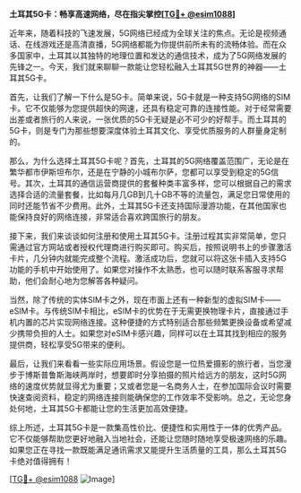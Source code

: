 **土耳其5G卡：畅享高速网络，尽在指尖掌控[[TG💪+ @esim1088](https://t.me/s/esim1088)]**

近年来，随着科技的飞速发展，5G网络已经成为全球关注的焦点。无论是视频通话、在线游戏还是高清直播，5G网络都能为你提供前所未有的流畅体验。而在众多国家中，土耳其以其独特的地理位置和发达的通信技术，成为了5G网络发展的先锋之一。今天，我们就来聊聊一款能让您轻松融入土耳其5G世界的神器——土耳其5G卡。

首先，让我们了解一下什么是5G卡。简单来说，5G卡就是一种支持5G网络的SIM卡。它不仅能够为您提供超快的网速，还具有稳定可靠的连接性能。对于经常需要出差或者旅行的人来说，一张优质的5G卡无疑是必不可少的好帮手。而土耳其的5G卡，则是专门为那些想要深度体验土耳其文化、享受优质服务的人群量身定制的。

那么，为什么选择土耳其5G卡呢？首先，土耳其的5G网络覆盖范围广，无论是在繁华都市伊斯坦布尔，还是在宁静的小城布尔萨，您都可以享受到稳定的5G信号。其次，土耳其的通信运营商提供的套餐种类丰富多样，您可以根据自己的需求选择合适的流量套餐，比如每月几GB到几十GB不等的流量包，满足您日常使用的同时还能节省不少费用。此外，土耳其5G卡还支持国际漫游功能，在其他国家也能保持良好的网络连接，非常适合喜欢跨国旅行的朋友。

接下来，我们来谈谈如何注册和使用土耳其5G卡。注册过程其实非常简单，您只需通过官方网站或者授权代理商进行购买即可。购买后，按照说明书上的步骤激活卡片，几分钟内就能完成整个流程。激活成功后，您就可以将这张卡插入支持5G功能的手机中开始使用了。如果您对操作不太熟悉，也可以随时联系客服寻求帮助，他们会耐心地为您解答各种疑问。

当然，除了传统的实体SIM卡之外，现在市面上还有一种新型的虚拟SIM卡——eSIM卡。与传统SIM卡相比，eSIM卡的优势在于无需更换物理卡片，直接通过手机内置的芯片实现网络连接。这种便捷的方式特别适合那些频繁更换设备或希望减少携带负担的人士。如果您对eSIM卡感兴趣，同样可以在土耳其找到相应的服务提供商，轻松享受5G带来的便利。

最后，让我们来看看一些实际应用场景。假设您是一位热爱摄影的旅行者，当您漫步于博斯普鲁斯海峡两岸时，想要即时分享拍摄的照片给远方的朋友，这时5G网络的速度优势就显得尤为重要；又或者您是一名商务人士，在参加国际会议时需要快速查阅资料，稳定的网络连接则能确保您的工作效率不受影响。总之，无论您身处何地，土耳其5G卡都能让您的生活更加高效便捷。

综上所述，土耳其5G卡是一款集高性价比、便捷性和实用性于一体的优秀产品。它不仅能够帮助您更好地融入当地社会，还能让您随时随地享受极速网络的乐趣。如果您正在寻找一款既能满足通讯需求又能提升生活质量的工具，那么土耳其5G卡绝对值得拥有！

[[TG💪+ @esim1088](https://t.me/s/esim1088) ![Image](https://i.postimg.cc/4NQfJmqS/Snipaste-2025-05-13-00-14-12.png)]